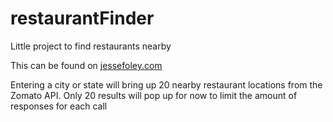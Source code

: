 # restaurantFinder
Little project to find restaurants nearby

This can be found on <a href="https://jessefoley.com">jessefoley.com</a>

Entering a city or state will bring up 20 nearby restaurant locations from the Zomato API. Only 20 results will pop up for now to limit the amount of responses for each call
